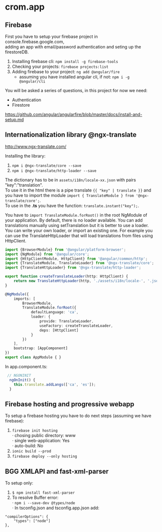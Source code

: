 # crom.app 

## Firebase

First you have to setup your firebase project in console.firebase.google.com,  
adding an app with email/password authentication and seting up the firestoreDB.

1. Installing firebase cli: `npm install -g firebase-tools`
2. Checking your projects: `firebase projects:list`  
3. Adding firebase to your project: `ng add @angular/fire`  
   - assuming you have installed angular cli, if not:  `npm i -g @angular/cli`

You will be asked a series of questions, in this project for now we need:  
- Authentication
- Firestore

https://github.com/angular/angularfire/blob/master/docs/install-and-setup.md

## Internationalization library @ngx-translate

http://www.ngx-translate.com/

Installing the library:

1. `npm i @ngx-translate/core --save`
2. `npm i @ngx-translate/http-loader --save`

The dictionary has to be in `assets/i18n/locale-xx.json` with pairs "key":"translation".  
To use it in the html there is a pipe translate `{{ "key" | translate }}` and  
you have to import the module `import { TranslateModule } from '@ngx-translate/core';`.  
To use in the **.ts** you have the function: `translate.instant("key");`.

You have to `import TranslateModule.forRoot()` in the root NgModule of your application.
By default, there is no loader available. You can add translations manually using setTranslation but it is better to use a loader. You can write your own loader, or import an existing one. For example you can use the TranslateHttpLoader that will load translations from files using HttpClient.  

``` typescript
import {BrowserModule} from '@angular/platform-browser';
import {NgModule} from '@angular/core';
import {HttpClientModule, HttpClient} from '@angular/common/http';
import {TranslateModule, TranslateLoader} from '@ngx-translate/core';
import {TranslateHttpLoader} from '@ngx-translate/http-loader';

export function createTranslateLoader(http: HttpClient) {
    return new TranslateHttpLoader(http, './assets/i18n/locale-', '.json');
}

@NgModule({
    imports: [
        BrowserModule,
        TranslateModule.forRoot({
            defaultLanguage: 'ca',
            loader: {
                provide: TranslateLoader,
                useFactory: createTranslateLoader,
                deps: [HttpClient]
            }
        })
    ],
    bootstrap: [AppComponent]
})
export class AppModule { }
```
In app.component.ts:

``` typescript
 // NGONINIT
  ngOnInit() {
    this.translate.addLangs(['ca', 'es']);
  }
```

## Firebase hosting and progressive webapp

To setup a firebase hosting you have to do next steps (assuming we have firebase):  
1. `firebase init hosting`  
· chosing public directory: www  
· single web-application: Yes  
· auto-build: No
2. `ionic build --prod`
3. `firebase deploy --only hosting` 

## BGG XMLAPI and fast-xml-parser
To setup only:
1. `$ npm install fast-xml-parser`
2. To resolve Buffer error:  
· `npm i --save-dev @types/node`  
· In tsconfig.json and tsconfig.app.json add:  
```
"compilerOptions": {    
    "types": ["node"]
},
```
